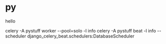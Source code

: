 # py

hello

 celery -A pystuff worker --pool=solo -l info
 celery -A pystuff beat -l info --scheduler django_celery_beat.schedulers:DatabaseScheduler